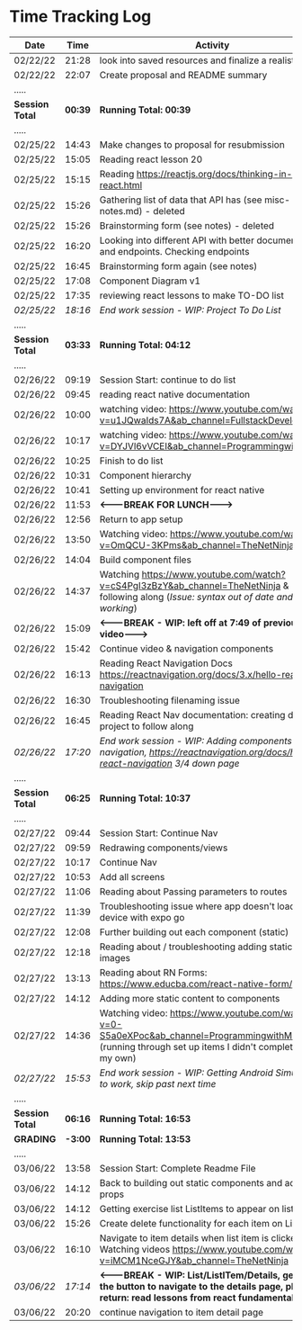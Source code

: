 # **Time Tracking Log**

| Date              | Time      | Activity                                                                                                                                                 |
| ----------------- | --------- | -------------------------------------------------------------------------------------------------------------------------------------------------------- |
| 02/22/22          | 21:28     | look into saved resources and finalize a realistic mvp                                                                                                   |
| 02/22/22          | 22:07     | Create proposal and README summary                                                                                                                       |
| .....             |
| **Session Total** | **00:39** | **Running Total: 00:39**                                                                                                                                 |
| .....             |
| 02/25/22          | 14:43     | Make changes to proposal for resubmission                                                                                                                |
| 02/25/22          | 15:05     | Reading react lesson 20                                                                                                                                  |
| 02/25/22          | 15:15     | Reading https://reactjs.org/docs/thinking-in-react.html                                                                                                  |
| 02/25/22          | 15:26     | Gathering list of data that API has (see misc-notes.md) - deleted                                                                                        |
| 02/25/22          | 15:26     | Brainstorming form (see notes) - deleted                                                                                                                 |
| 02/25/22          | 16:20     | Looking into different API with better documentation and endpoints. Checking endpoints                                                                   |
| 02/25/22          | 16:45     | Brainstorming form again (see notes)                                                                                                                     |
| 02/25/22          | 17:08     | Component Diagram v1                                                                                                                                     |
| 02/25/22          | 17:35     | reviewing react lessons to make TO-DO list                                                                                                               |
| _02/25/22_        | _18:16_   | _End work session - WIP: Project To Do List_                                                                                                             |
| .....             |
| **Session Total** | **03:33** | **Running Total: 04:12**                                                                                                                                 |
| .....             |
| 02/26/22          | 09:19     | Session Start: continue to do list                                                                                                                       |
| 02/26/22          | 09:45     | reading react native documentation                                                                                                                       |
| 02/26/22          | 10:00     | watching video: https://www.youtube.com/watch?v=u1JQwaIds7A&ab_channel=FullstackDevelopment                                                              |
| 02/26/22          | 10:17     | watching video: https://www.youtube.com/watch?v=DYJVl6vVCEI&ab_channel=ProgrammingwithMash                                                               |
| 02/26/22          | 10:25     | Finish to do list                                                                                                                                        |
| 02/26/22          | 10:31     | Component hierarchy                                                                                                                                      |
| 02/26/22          | 10:41     | Setting up environment for react native                                                                                                                  |
| 02/26/22          | 11:53     | **<---BREAK FOR LUNCH--->**                                                                                                                              |
| 02/26/22          | 12:56     | Return to app setup                                                                                                                                      |
| 02/26/22          | 13:50     | Watching video: https://www.youtube.com/watch?v=OmQCU-3KPms&ab_channel=TheNetNinja                                                                       |
| 02/26/22          | 14:04     | Build component files                                                                                                                                    |
| 02/26/22          | 14:37     | Watching https://www.youtube.com/watch?v=cS4PgI3zBzY&ab_channel=TheNetNinja & following along (_Issue: syntax out of date and not working_)              |
| 02/26/22          | 15:09     | **<---BREAK - WIP: left off at 7:49 of previous video--->**                                                                                              |
| 02/26/22          | 15:42     | Continue video & navigation components                                                                                                                   |
| 02/26/22          | 16:13     | Reading React Navigation Docs https://reactnavigation.org/docs/3.x/hello-react-navigation                                                                |
| 02/26/22          | 16:30     | Troubleshooting filenaming issue                                                                                                                         |
| 02/26/22          | 16:45     | Reading React Nav documentation: creating dummy project to follow along                                                                                  |
| _02/26/22_        | _17:20_   | _End work session - WIP: Adding components to navigation, https://reactnavigation.org/docs/hello-react-navigation 3/4 down page_                         |
| .....             |
| **Session Total** | **06:25** | **Running Total: 10:37**                                                                                                                                 |
| .....             |
| 02/27/22          | 09:44     | Session Start: Continue Nav                                                                                                                              |
| 02/27/22          | 09:59     | Redrawing components/views                                                                                                                               |
| 02/27/22          | 10:17     | Continue Nav                                                                                                                                             |
| 02/27/22          | 10:53     | Add all screens                                                                                                                                          |
| 02/27/22          | 11:06     | Reading about Passing parameters to routes                                                                                                               |
| 02/27/22          | 11:39     | Troubleshooting issue where app doesn't load on device with expo go                                                                                      |
| 02/27/22          | 12:08     | Further building out each component (static)                                                                                                             |
| 02/27/22          | 12:18     | Reading about / troubleshooting adding static images                                                                                                     |
| 02/27/22          | 13:13     | Reading about RN Forms: https://www.educba.com/react-native-form/                                                                                        |
| 02/27/22          | 14:12     | Adding more static content to components                                                                                                                 |
| 02/27/22          | 14:36     | Watching video: https://www.youtube.com/watch?v=0-S5a0eXPoc&ab_channel=ProgrammingwithMosh (running through set up items I didn't complete on my own)    |
| _02/27/22_        | _15:53_   | _End work session - WIP: Getting Android Simulator to work, skip past next time_                                                                         |
| .....             |
| **Session Total** | **06:16** | **Running Total: 16:53**                                                                                                                                 |
| **GRADING**       | **-3:00** | **Running Total: 13:53**                                                                                                                                 |
| .....             |           |                                                                                                                                                          |
| 03/06/22          | 13:58     | Session Start: Complete Readme File                                                                                                                      |
| 03/06/22          | 14:12     | Back to building out static components and adding props                                                                                                  |
| 03/06/22          | 14:12     | Getting exercise list ListItems to appear on list page                                                                                                   |
| 03/06/22          | 15:26     | Create delete functionality for each item on List                                                                                                        |
| 03/06/22          | 16:10     | Navigate to item details when list item is clicked. Watching videos https://www.youtube.com/watch?v=iMCM1NceGJY&ab_channel=TheNetNinja                   |
| _03/06/22_        | _17:14_   | **<---BREAK - WIP: List/ListITem/Details, getting the button to navigate to the details page, plan on return: read lessons from react fundamentals--->** |
| 03/06/22          | 20:20     | continue navigation to item detail page                                                                                                                  |
